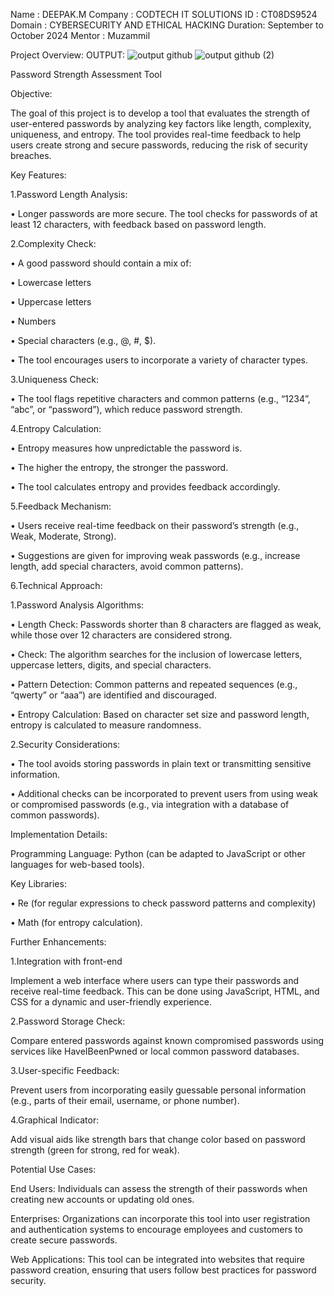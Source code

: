 Name : DEEPAK.M 
Company : CODTECH IT SOLUTIONS
ID : CT08DS9524
Domain : CYBERSECURITY AND ETHICAL HACKING 
Duration: September to October 2024 
Mentor : Muzammil

Project Overview:
OUTPUT:
![output github](https://github.com/user-attachments/assets/7cf94bbc-a519-45d8-ab6e-2b628737dbde)
![output github (2)](https://github.com/user-attachments/assets/80e8504a-9581-40ad-91d6-f0b4b94e12f5)

Password Strength Assessment Tool

Objective:

The goal of this project is to develop a tool that evaluates the strength of user-entered passwords by analyzing key factors like length, complexity, uniqueness, and entropy. The tool provides real-time feedback to help users create strong and secure passwords, reducing the risk of security breaches.

Key Features:

1.Password Length Analysis:

• Longer passwords are more secure. The tool checks for passwords of at least 12 characters, with feedback based on password length.

2.Complexity Check:

• A good password should contain a mix of:

• Lowercase letters

• Uppercase letters

• Numbers

• Special characters (e.g., @, #, $).

• The tool encourages users to incorporate a variety of character types.

3.Uniqueness Check:

• The tool flags repetitive characters and common patterns (e.g., “1234”, “abc”, or “password”), which reduce password strength.

4.Entropy Calculation:

• Entropy measures how unpredictable the password is.

• The higher the entropy, the stronger the password.

• The tool calculates entropy and provides feedback accordingly.

5.Feedback Mechanism:

• Users receive real-time feedback on their password’s strength (e.g., Weak, Moderate, Strong).

• Suggestions are given for improving weak passwords (e.g., increase length, add special characters, avoid common patterns).

6.Technical Approach:

1.Password Analysis Algorithms:

• Length Check: Passwords shorter than 8 characters are flagged as weak, while those over 12 characters are considered strong.

• Check: The algorithm searches for the inclusion of lowercase letters, uppercase letters, digits, and special characters.

• Pattern Detection: Common patterns and repeated sequences (e.g., “qwerty” or “aaa”) are identified and discouraged.

• Entropy Calculation: Based on character set size and password length, entropy is calculated to measure randomness.

2.Security Considerations:

• The tool avoids storing passwords in plain text or transmitting sensitive information.

• Additional checks can be incorporated to prevent users from using weak or compromised passwords (e.g., via integration with a database of common passwords).

Implementation Details:

Programming Language: Python (can be adapted to JavaScript or other languages for web-based tools).

Key Libraries:

• Re (for regular expressions to check password patterns and complexity)

• Math (for entropy calculation).

Further Enhancements:

1.Integration with front-end

Implement a web interface where users can type their passwords and receive real-time feedback. This can be done using JavaScript, HTML, and CSS for a dynamic and user-friendly experience.

2.Password Storage Check:

Compare entered passwords against known compromised passwords using services like HaveIBeenPwned or local common password databases.

3.User-specific Feedback:

Prevent users from incorporating easily guessable personal information (e.g., parts of their email, username, or phone number).

4.Graphical Indicator:

Add visual aids like strength bars that change color based on password strength (green for strong, red for weak).

Potential Use Cases:

End Users: Individuals can assess the strength of their passwords when creating new accounts or updating old ones.

Enterprises: Organizations can incorporate this tool into user registration and authentication systems to encourage employees and customers to create secure passwords.

Web Applications: This tool can be integrated into websites that require password creation, ensuring that users follow best practices for password security.

